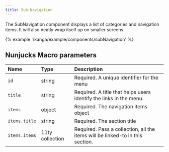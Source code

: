```yaml
---
title: Sub Navigation
---
```

The SubNavigation component displays a list of categories and navigation items. It will also neatly wrap itself up on smaller screens.

{% example '/kanga/example/components/subNavigation' %}

## Nunjucks Macro parameters

| Name | Type | Description |
| :-- | :-- | :-- |
| `id` | string | Required. A unique identifier for the menu  |
| `title` | string | Required. A title that helps users identify the links in the menu. |
| `items` | object | Required. The navigation items object |
| `items.title` | string | Required. The section title |
| `items.items` | 11ty collection | Required. Pass a collection, all the items will be linked-to in this section.  |
